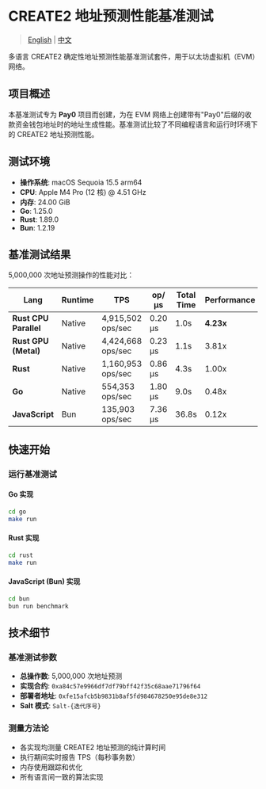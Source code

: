 # CREATE2 地址预测性能基准测试

> [English](README.md) | [中文](README_CN.md)

多语言 CREATE2 确定性地址预测性能基准测试套件，用于以太坊虚拟机（EVM）网络。

## 项目概述

本基准测试专为 **Pay0** 项目而创建，为在 EVM 网络上创建带有"Pay0"后缀的收款资金钱包地址时的地址生成性能。基准测试比较了不同编程语言和运行时环境下的 CREATE2 地址预测性能。

## 测试环境

- **操作系统**: macOS Sequoia 15.5 arm64
- **CPU**: Apple M4 Pro (12 核) @ 4.51 GHz
- **内存**: 24.00 GiB
- **Go**: 1.25.0
- **Rust**: 1.89.0
- **Bun**: 1.2.19

## 基准测试结果

5,000,000 次地址预测操作的性能对比：

| Lang                  | Runtime | TPS               | op/μs   | Total Time | Performance |
| --------------------- | ------- | ----------------- | ------- | ---------- | ----------- |
| **Rust CPU Parallel** | Native  | 4,915,502 ops/sec | 0.20 μs | 1.0s       | **4.23x**   |
| **Rust GPU (Metal)**  | Native  | 4,424,668 ops/sec | 0.23 μs | 1.1s       | 3.81x       |
| **Rust**              | Native  | 1,160,953 ops/sec | 0.86 μs | 4.3s       | 1.00x       |
| **Go**                | Native  | 554,353 ops/sec   | 1.80 μs | 9.0s       | 0.48x       |
| **JavaScript**        | Bun     | 135,903 ops/sec   | 7.36 μs | 36.8s      | 0.12x       |

## 快速开始

### 运行基准测试

#### Go 实现

```bash
cd go
make run
```

#### Rust 实现

```bash
cd rust
make run
```

#### JavaScript (Bun) 实现

```bash
cd bun
bun run benchmark
```

## 技术细节

### 基准测试参数

- **总操作数**: 5,000,000 次地址预测
- **实现合约**: `0xa84c57e9966df7df79bff42f35c68aae71796f64`
- **部署者地址**: `0xfe15afcb5b9831b8af5fd984678250e95de8e312`
- **Salt 模式**: `Salt-{迭代序号}`

### 测量方法论

- 各实现均测量 CREATE2 地址预测的纯计算时间
- 执行期间实时报告 TPS（每秒事务数）
- 内存使用跟踪和优化
- 所有语言间一致的算法实现
